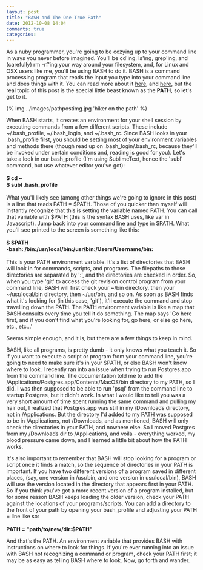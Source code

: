 ```yaml
---
layout: post
title: "BASH and The One True Path"
date: 2012-10-08 14:04
comments: true
categories: 
---
```


<p>As a nuby programmer, you're going to be cozying up to your command line in ways you never before imagined.  You'll be cd'ing, ls'ing, grep'ing, and (carefully) rm -rf'ing your way around your filesystem, and, for Linux and OSX users like me, you'll be using BASH to do it.  BASH is a command processing program that reads the input you type into your command line and does things with it.  You can read more about it <a href="http://en.wikipedia.org/wiki/Bash_(Unix_shell)" target="_blank">here</a>, and <a href="http://www.linuxfromscratch.org/blfs/view/svn/postlfs/profile.html" target="_blank">here</a>, but the real topic of this post is the special little beast known as the <strong>PATH</strong>, so let's get to it.</p>

{% img ../images/pathpostimg.jpg 'hiker on the path' %}


<p>When BASH starts, it creates an environment for your shell session by executing commands from a few different scripts.  These include ~/.bash_profile, ~/.bash_login, and ~/.bash_rc.  Since BASH looks in your .bash_profile first, you should be setting most of your environment variables and methods there (though read up on .bash_login/.bash_rc, because they'll be invoked under certain conditions and, reading is good for you).  Let's take a look in our bash_profile (I'm using SublimeText, hence the 'subl' command, but use whatever editor you've got):</br>
</br>
<strong>$ cd ~</strong></br>
<strong>$ subl .bash_profile</strong></br>
</br>
What you'll likely see (among other things we're going to ignore in this post) is a line that reads PATH = $PATH.  Those of you quicker than myself will instantly recognize that this is setting the variable named PATH.  You can call that variable with $PATH (this is the syntax BASH uses, like var in Javascript).  Jump back into your command line and type in $PATH.  What you'll see printed to the screen is something like this:</br>
</br>
<strong>$ $PATH</strong></br>
<strong>-bash: /bin:/usr/local/bin:/usr/bin:/Users/Username/bin:</strong></br>
</br>
This is your PATH environment variable.  It's a list of directories that BASH will look in for commands, scripts, and programs.  The filepaths to those directories are separated by ':', and the directories are checked in order.  So, when you type 'git' to access the git revision control program from your command line, BASH will first check your ~/bin directory, then your ~/usr/local/bin directory, then ~/usr/bin, and so on.  As soon as BASH finds what it's looking for (in this case, 'git'), it'll execute the command and stop travelling down the PATH.  The PATH environment variable is like a map that BASH consults every time you tell it do something.  The map says 'Go here first, and if you don't find what you're looking for, go here, or else go here, etc., etc...'</p> 

<p>Seems simple enough, and it is, but there are a few things to keep in mind.</p>

<p>BASH, like all programs, is pretty dumb - it only knows what you teach it.  So if you want to execute a script or program from your command line, you're going to need to make sure it's in your $PATH, or else BASH won't know where to look.  I recently ran into an issue when trying to run Postgres.app from the command line.  The documentation told me to add the /Applications/Postgres.app/Contents/MacOS/bin directory to my PATH, so I did.  I was then supposed to be able to run 'psql' from the command line to startup Postgres, but it didn't work.  In what I would like to tell you was a very short amount of time spent running the same command and pulling my hair out, I realized that Postgres.app was still in my /Downloads directory, not in /Applications. But the directory I'd added to my PATH was supposed to be in /Applications, not /Downloads, and as mentioned, BASH will only check the directories in your PATH, and nowhere else.  So I moved Postgres from my /Downloads dir to /Applications, and voila - everything worked, my blood pressure came down, and I learned a little bit about how the PATH works.</p>

<p>It's also important to remember that BASH will stop looking for a program or script once it finds a match, so the sequence of directories in your PATH is important.  If you have two different versions of a program saved in different places, (say, one version in /usr/bin, and one version in usr/local/bin), BASH will use the version located in the directory that appears first in your PATH.  So if you think you've got a more recent version of a program installed, but for some reason BASH keeps loading the older version, check your PATH against the locations of your programs/scripts.  You can add a directory to the front of your path by opening your bash_profile and adjusting your PATH = line like so:</br></br>
<strong>PATH = "path/to/new/dir:$PATH"</strong></p>

<p>And that's the PATH.  An environment variable that provides BASH with instructions on where to look for things.  If you're ever running into an issue with BASH not recognizing a command or program, check your PATH first; it may be as easy as telling BASH where to look.  Now, go forth and wander.</p>